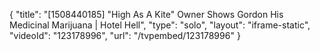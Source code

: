 {
    "title": "[1508440185] \"High As A Kite\" Owner Shows Gordon His Medicinal Marijuana | Hotel Hell",
    "type": "solo",
    "layout": "iframe-static",
    "videoId": "123178996",
    "url": "\/tvpembed\/123178996"
}